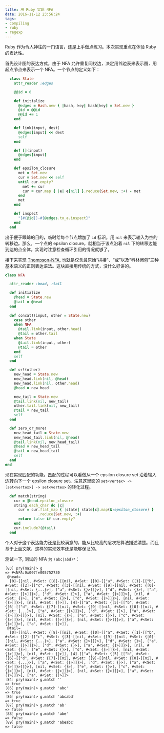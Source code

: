 ```yaml
---
title: 用 Ruby 实现 NFA
date: 2016-11-12 23:56:24
tags:
- compiling
- ruby
- regexp
---
```


Ruby 作为令人神往的一门语言，还是上手做点练习。本次实现重点在体验 Ruby 的表达性。

首先设计图的表达方式，由于 NFA 允许重复同权边，决定用邻边表来表示图，用起点节点来表示一个 NFA。一个节点的定义如下：

<!-- more -->

```ruby
  class State
    attr_reader :edges

    @@id = 0

    def initialize
      @edges = Hash.new { |hash, key| hash[key] = Set.new }
      @id = @@id
      @@id += 1
    end

    def link(input, dest)
      @edges[input] << dest
      self
    end

    def [](input)
      @edges[input]
    end

    def epsilon_closure
      met = Set.new
      cur = Set.new << self
      until cur.empty?
        met += cur
        cur = cur.map { |e| e[nil] }.reduce(Set.new, :+) - met
      end
      met
    end

    def inspect
      "[#{@id}]-#{@edges.to_a.inspect}"
    end
  end
```

出于便于跟踪的目的，临时给每个节点增加了 `id` 标识。用 `nil` 来表示输入为空的转移边。那么，一个点的 epsilon closure，就相当于该点沿着 `nil` 下的转移边能到达的点全体。实现时注意检查循环引用的情况就够了。

接下来实现 [Thompson-NFA](https://swtch.com/~rsc/regexp/regexp1.html), 也就是仅含最原始“拼接”、“或”以及“科林闭包”三种基本语义的正则表达语法。这块直接用传统的方式，没什么好讲的。

```ruby
class NFA

  attr_reader :head, :tail

  def initialize
    @head = State.new
    @tail = @head
  end
  
  def concat!(input, other = State.new)
    case other
    when NFA
      @tail.link(input, other.head)
      @tail = other.tail
    when State
      @tail.link(input, other)
      @tail = other
    end
    self
  end

  def or!(other)
    new_head = State.new
    new_head.link(nil, @head)
    new_head.link(nil, other.head)
    @head = new_head

    new_tail = State.new
    @tail.link(nil, new_tail)
    other.tail.link(nil, new_tail)
    @tail = new_tail
    self
  end

  def zero_or_more!
    new_head_tail = State.new
    new_head_tail.link(nil, @head)
    @tail.link(nil, new_head_tail)
    @head = new_head_tail
    @tail = new_head_tail
    self
  end
end
```

现在实现匹配的功能，匹配的过程可以看做从一个 epsilon closure set 沿着输入边转向下一个 epsilon closure set。注意这里面的 `set<vertex> -> [set<vertex>] -> set<vertex>` 的转化过程。

```ruby
  def match(string)
    cur = @head.epsilon_closure
    string.each_char do |c|
      cur = cur.flat_map { |state| state[c].map(&:epsilon_closure) }
               .reduce(Set.new, :+)
      return false if cur.empty?
    end
    cur.include?(@tail)
  end
```

个人对于这个表达能力还是比较满意的，能从比较高的层次把算法描述清楚。而且基于上面文献，这样的实现效率还是能够保证的。

测试一下, 测试的 NFA 为 `(abc|abd)*`：

```shell
[83] pry(main)> g
=> #<NFA:0x007fe005752730
 @head=
  [0]-[[nil, #<Set: {[8]-[[nil, #<Set: {[0]-[["a", #<Set: {[1]-[["b", #<Set: {[2]-[["c", #<Set: {[3]-[[nil, #<Set: {[9]-[[nil, #<Set: {[0]-[[nil, #<Set: {...}>], ["a", #<Set: {}>]]}>], ["d", #<Set: {}>], ["a", #<Set: {}>]]}>], ["d", #<Set: {}>], ["a", #<Set: {}>]]}>], [nil, #<Set: {}>], ["e", #<Set: {}>], ["d", #<Set: {}>]]}>], [nil, #<Set: {}>]]}>], [nil, #<Set: {}>]], [4]-[["a", #<Set: {[5]-[["b", #<Set: {[6]-[["d", #<Set: {[7]-[[nil, #<Set: {[9]-[[nil, #<Set: {[0]-[[nil, #<Set: {...}>], ["a", #<Set: {}>]]}>], ["d", #<Set: {}>], ["a", #<Set: {}>]]}>]]}>], [nil, #<Set: {}>], ["e", #<Set: {}>], ["c", #<Set: {}>]]}>], [nil, #<Set: {}>]]}>], [nil, #<Set: {}>]]}>], ["a", #<Set: {}>]]}>], ["a", #<Set: {}>]],
 @tail=
  [0]-[[nil, #<Set: {[8]-[[nil, #<Set: {[0]-[["a", #<Set: {[1]-[["b", #<Set: {[2]-[["c", #<Set: {[3]-[[nil, #<Set: {[9]-[[nil, #<Set: {[0]-[[nil, #<Set: {...}>], ["a", #<Set: {}>]]}>], ["d", #<Set: {}>], ["a", #<Set: {}>]]}>], ["d", #<Set: {}>], ["a", #<Set: {}>]]}>], [nil, #<Set: {}>], ["e", #<Set: {}>], ["d", #<Set: {}>]]}>], [nil, #<Set: {}>]]}>], [nil, #<Set: {}>]], [4]-[["a", #<Set: {[5]-[["b", #<Set: {[6]-[["d", #<Set: {[7]-[[nil, #<Set: {[9]-[[nil, #<Set: {[0]-[[nil, #<Set: {...}>], ["a", #<Set: {}>]]}>], ["d", #<Set: {}>], ["a", #<Set: {}>]]}>]]}>], [nil, #<Set: {}>], ["e", #<Set: {}>], ["c", #<Set: {}>]]}>], [nil, #<Set: {}>]]}>], [nil, #<Set: {}>]]}>], ["a", #<Set: {}>]]}>], ["a", #<Set: {}>]]>
[84] pry(main)> g.match ''
=> true
[85] pry(main)> g.match 'abc'
=> true
[86] pry(main)> g.match 'abcabd'
=> true
[87] pry(main)> g.match 'ab'
=> false
[88] pry(main)> g.match 'abe'
=> false
[89] pry(main)> g.match 'abeabc'
=> false
```
